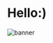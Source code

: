 # Hello:)

![banner](https://github.com/kewalkhondekar25/My-Portfolio/assets/121751972/c2eb615e-0cd0-4b5b-8178-ef2da824e557)

